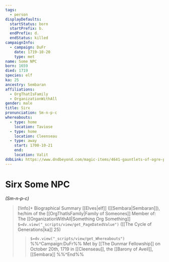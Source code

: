 ```yaml
---
tags:
  - person
displayDefaults:
  startStatus: born
  startPrefix: b.
  endPrefix: d.
  endStatus: killed
campaignInfo:
  - campaign: DuFr
    date: 1719-10-20
    type: met
name: Some NPC
born: 1659
died: 1719
species: elf
ka: 25
ancestry: Sembaran
affiliations:
  - OrgThatIsFamily
  - OrganizationWithAll
gender: male
title: Sirx
pronunciation: Sm-n-p-c
whereabouts:
  - type: home
    location: Taviose
  - type: home
    location: Cleenseau
  - type: away
    start: 1700-10-21
    end: 
    location: Valit
ddbLink: https://www.dndbeyond.com/magic-items/4641-gauntlets-of-ogre-power
---
```

# Sirx Some NPC
*(Sm-n-p-c)*
>[!info]+ Biographical Summary
>[[Elves|elf]]  ([[Sembara|Sembaran]]), he/him of the [[OrgThatIsFamily|Family of Someones]]
> Member of: The [[OrganizationWithAll|Something Org Something]]
>`$=dv.view("_scripts/view/get_PageDatedValue")` ([[The Cycle of Generations|ka]] 25)
>> `$=dv.view("_scripts/view/get_Whereabouts")`
>>%%^Campaign:DuFr%% Met by [[The Dunmar Fellowship]] on October 20th, 1719 in [[Cleenseau]], the [[Barony of Aveil]], [[Sembara]] %%^End%%
